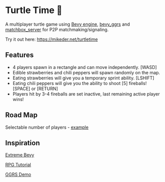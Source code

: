 # Turtle Time 🐢

A multiplayer turtle game using [Bevy engine](https://bevyengine.org/), [bevy_ggrs](https://github.com/gschup/bevy_ggrs) and [matchbox_server](https://github.com/johanhelsing/matchbox/tree/main/matchbox_server) for P2P matchmaking/signaling.

Try it out here: https://mikeder.net/turtletime

## Features

* 4 players spawn in a rectangle and can move independently. [WASD]
* Edible strawberries and chili peppers will spawn randomly on the map.
* Eating strawberries will give you a temporary sprint ability. [LSHIFT]
* Eating chili peppers will give you the ability to shoot [5] fireballs! [SPACE] or [RETURN]
* Players hit by 3-4 fireballs are set inactive, last remaining active player wins!

## Road Map

Selectable number of players - [example](https://github.com/johanhelsing/matchbox/blob/main/examples/bevy_ggrs/src/box_game.rs)

## Inspiration

[Extreme Bevy](https://johanhelsing.studio/posts/extreme-bevy)

[RPG Tutorial](https://github.com/mwbryant/rpg-bevy-tutorial)

[GGRS Demo](https://github.com/gschup/bevy_ggrs_demo)
